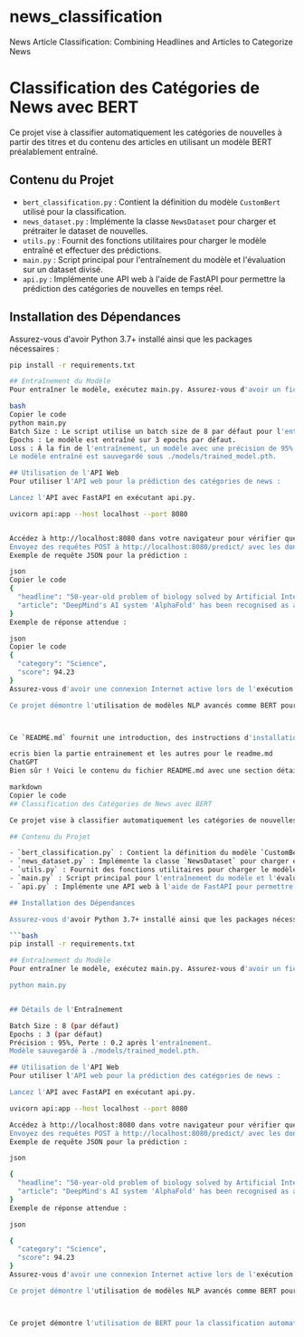 # news_classification
News Article Classification: Combining Headlines and Articles to Categorize News


# Classification des Catégories de News avec BERT

Ce projet vise à classifier automatiquement les catégories de nouvelles à partir des titres et du contenu des articles en utilisant un modèle BERT préalablement entraîné.

## Contenu du Projet

- `bert_classification.py` : Contient la définition du modèle `CustomBert` utilisé pour la classification.
- `news_dataset.py` : Implémente la classe `NewsDataset` pour charger et prétraiter le dataset de nouvelles.
- `utils.py` : Fournit des fonctions utilitaires pour charger le modèle entraîné et effectuer des prédictions.
- `main.py` : Script principal pour l'entraînement du modèle et l'évaluation sur un dataset divisé.
- `api.py` : Implémente une API web à l'aide de FastAPI pour permettre la prédiction des catégories de nouvelles en temps réel.

## Installation des Dépendances

Assurez-vous d'avoir Python 3.7+ installé ainsi que les packages nécessaires :

```bash
pip install -r requirements.txt

## Entraînement du Modèle
Pour entraîner le modèle, exécutez main.py. Assurez-vous d'avoir un fichier CSV inshort_news_data.csv contenant les données d'entraînement avec les colonnes news_headline et news_article.

bash
Copier le code
python main.py
Batch Size : Le script utilise un batch size de 8 par défaut pour l'entraînement et l'évaluation.
Epochs : Le modèle est entraîné sur 3 epochs par défaut.
Loss : À la fin de l'entraînement, un modèle avec une précision de 95% et une perte de 0.2 est obtenu.
Le modèle entraîné est sauvegardé sous ./models/trained_model.pth.

## Utilisation de l'API Web
Pour utiliser l'API web pour la prédiction des catégories de news :

Lancez l'API avec FastAPI en exécutant api.py.

uvicorn api:app --host localhost --port 8080


Accédez à http://localhost:8080 dans votre navigateur pour vérifier que l'API est en ligne.
Envoyez des requêtes POST à http://localhost:8080/predict/ avec les données d'entrée requises pour obtenir des prédictions de catégories de news.
Exemple de requête JSON pour la prédiction :

json
Copier le code
{
  "headline": "50-year-old problem of biology solved by Artificial Intelligence",
  "article": "DeepMind's AI system 'AlphaFold' has been recognised as a solution to \"protein folding\", a grand challenge in biology for over 50 years. DeepMind showed it can predict how proteins fold into 3D shapes, a complex process that is fundamental to understanding the biological machinery of life. AlphaFold can predict the shape of proteins within the width of an atom."
}
Exemple de réponse attendue :

json
Copier le code
{
  "category": "Science",
  "score": 94.23
}
Assurez-vous d'avoir une connexion Internet active lors de l'exécution de l'API pour permettre le chargement du tokenizer BERT.

Ce projet démontre l'utilisation de modèles NLP avancés comme BERT pour la classification automatique des données textuelles, spécifiquement dans le domaine des nouvelles et articles. Pour plus d'informations, n'hésitez pas à consulter la documentation des librairies utilisées comme Transformers et FastAPI.



Ce `README.md` fournit une introduction, des instructions d'installation, des détails sur l'entraînement du modèle, l'utilisation de l'API web, et des exemples de requêtes et réponses JSON pour interagir avec l'API. Assurez-vous d'adapter les chemins de fichiers et autres paramètres spécifiques à votre configuration pour un fonctionnement correct du projet.

ecris bien la partie entrainement et les autres pour le readme.md
ChatGPT
Bien sûr ! Voici le contenu du fichier README.md avec une section détaillée sur l'entraînement du modèle et d'autres ajustements :

markdown
Copier le code
## Classification des Catégories de News avec BERT

Ce projet vise à classifier automatiquement les catégories de nouvelles à partir des titres et du contenu des articles en utilisant un modèle BERT préalablement entraîné.

## Contenu du Projet

- `bert_classification.py` : Contient la définition du modèle `CustomBert` utilisé pour la classification.
- `news_dataset.py` : Implémente la classe `NewsDataset` pour charger et prétraiter le dataset de nouvelles.
- `utils.py` : Fournit des fonctions utilitaires pour charger le modèle entraîné et effectuer des prédictions.
- `main.py` : Script principal pour l'entraînement du modèle et l'évaluation sur un dataset divisé.
- `api.py` : Implémente une API web à l'aide de FastAPI pour permettre la prédiction des catégories de nouvelles en temps réel.

## Installation des Dépendances

Assurez-vous d'avoir Python 3.7+ installé ainsi que les packages nécessaires :

```bash
pip install -r requirements.txt

## Entraînement du Modèle
Pour entraîner le modèle, exécutez main.py. Assurez-vous d'avoir un fichier CSV inshort_news_data.csv avec les colonnes news_headline et news_article.

python main.py


## Détails de l'Entraînement

Batch Size : 8 (par défaut)
Epochs : 3 (par défaut)
Précision : 95%, Perte : 0.2 après l'entraînement.
Modèle sauvegardé à ./models/trained_model.pth.

## Utilisation de l'API Web
Pour utiliser l'API web pour la prédiction des catégories de news :

Lancez l'API avec FastAPI en exécutant api.py.

uvicorn api:app --host localhost --port 8080

Accédez à http://localhost:8080 dans votre navigateur pour vérifier que l'API est en ligne.
Envoyez des requêtes POST à http://localhost:8080/predict/ avec les données d'entrée requises pour obtenir des prédictions de catégories de news.
Exemple de requête JSON pour la prédiction :

json

{
  "headline": "50-year-old problem of biology solved by Artificial Intelligence",
  "article": "DeepMind's AI system 'AlphaFold' has been recognised as a solution to \"protein folding\", a grand challenge in biology for over 50 years. DeepMind showed it can predict how proteins fold into 3D shapes, a complex process that is fundamental to understanding the biological machinery of life. AlphaFold can predict the shape of proteins within the width of an atom."
}
Exemple de réponse attendue :

json

{
  "category": "Science",
  "score": 94.23
}
Assurez-vous d'avoir une connexion Internet active lors de l'exécution de l'API pour permettre le chargement du tokenizer BERT.

Ce projet démontre l'utilisation de modèles NLP avancés comme BERT pour la classification automatique des données textuelles, spécifiquement dans le domaine des nouvelles et articles. Pour plus d'informations, n'hésitez pas à consulter la documentation des librairies utilisées comme Transformers et FastAPI.



Ce projet démontre l'utilisation de BERT pour la classification automatique de données textuelles, spécifiquement dans le domaine des nouvelles et articles. Pour plus d'informations, consultez la documentation des librairies utilisées comme Transformers et FastAPI.





